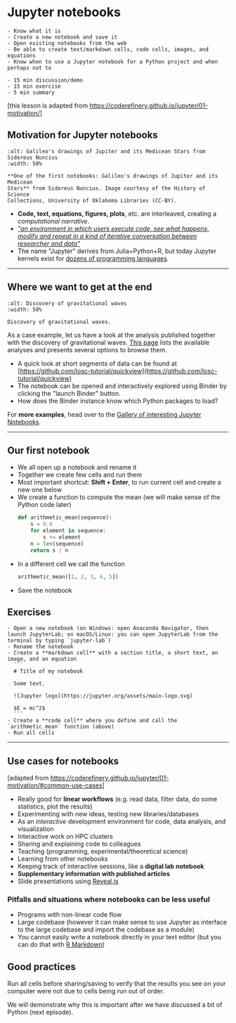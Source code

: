 # Jupyter notebooks

```{objectives}
- Know what it is
- Create a new notebook and save it
- Open existing notebooks from the web
- Be able to create text/markdown cells, code cells, images, and equations
- Know when to use a Jupyter notebook for a Python project and when perhaps not to
```

```{instructor-note}
- 15 min discussion/demo
- 15 min exercise
- 5 min summary
```

[this lesson is adapted from <https://coderefinery.github.io/jupyter/01-motivation/>]


## Motivation for Jupyter notebooks

```{figure} img/jupyter/medicean-stars.png
:alt: Galileo's drawings of Jupiter and its Medicean Stars from Sidereus Nuncius
:width: 50%

**One of the first notebooks: Galileo's drawings of Jupiter and its Medicean
Stars** from Sidereus Nuncius. Image courtesy of the History of Science
Collections, University of Oklahoma Libraries (CC-BY).
```

- **Code, text, equations, figures, plots**, etc. are interleaved, creating a *computational narrative*.
- [*"an environment in which users execute code, see what happens, modify and
  repeat in a kind of iterative conversation between researcher and
  data"*](https://www.nature.com/articles/d41586-018-07196-1)
- The name "Jupyter" derives from Julia+Python+R, but today Jupyter kernels
  exist for [dozens of programming languages](https://github.com/jupyter/jupyter/wiki/Jupyter-kernels).

---

## Where we want to get at the end

```{figure} img/jupyter/gravity.jpg
:alt: Discovery of gravitational waves
:width: 50%

Discovery of gravitational waves.
```

As a case example, let us have a look at the analysis published together with the
discovery of gravitational waves. [This
page](https://losc.ligo.org/tutorials/) lists the available analyses
and presents several options to browse them.

- A quick look at short segments of data can be found at
  [https://github.com/losc-tutorial/quickview](https://github.com/losc-tutorial/quickview)
- The notebook can be opened and interactively explored
  using Binder by clicking the "launch Binder" button.
- How does the Binder instance know which Python packages to load?

For **more examples**, head over to the [Gallery of interesting Jupyter
Notebooks](https://github.com/jupyter/jupyter/wiki).

---

## Our first notebook

- We all open up a notebook and rename it
- Together we create few cells and run them
- Most important shortcut: **Shift + Enter**, to run current cell and create a new one below
- We create a function to compute the mean (we will make sense of the Python code later)
  ```python
  def arithmetic_mean(sequence):
      s = 0.0
      for element in sequence:
          s += element
      n = len(sequence)
      return s / n
  ```
- In a different cell we call the function
  ```python
  arithmetic_mean([1, 2, 3, 4, 5])
  ```
- Save the notebook


## Exercises

````{challenge} Exercise Jupyter-1: create a notebook (15 min)
- Open a new notebook (on Windows: open Anaconda Navigator, then launch JupyterLab; on macOS/Linux: you can open JupyterLab from the terminal by typing `jupyter-lab`)
- Rename the notebook
- Create a **markdown cell** with a section title, a short text, an image, and an equation
  ```
  # Title of my notebook

  Some text.

  ![Jupyter logo](https://jupyter.org/assets/main-logo.svg)

  $E = mc^2$
  ```
- Create a **code cell** where you define and call the `arithmetic_mean` function (above)
- Run all cells
````

---

## Use cases for notebooks

[adapted from <https://coderefinery.github.io/jupyter/01-motivation/#common-use-cases>]

- Really good for **linear workflows** (e.g. read data, filter data, do some statistics, plot the results)
- Experimenting with new ideas, testing new libraries/databases
- As an *interactive* development environment for code, data analysis, and visualization
- Interactive work on HPC clusters
- Sharing and explaining code to colleagues
- Teaching (programming, experimental/theoretical science)
- Learning from other notebooks
- Keeping track of interactive sessions, like a **digital lab notebook**
- **Supplementary information with published articles**
- Slide presentations using [Reveal.js](https://github.com/damianavila/RISE)


### Pitfalls and situations where notebooks can be less useful

- Programs with non-linear code flow
- Large codebase (however it can make sense to use Jupyter as interface to the large codebase and import the codebase as a module)
- You cannot easily write a notebook directly in your text editor (but you can do
  that with [R Markdown](https://rmarkdown.rstudio.com/))


## Good practices

Run all cells before sharing/saving to verify that the results you see on your
computer were not due to cells being run out of order.

We will demonstrate why this is important after we have discussed a bit of Python (next episode).
